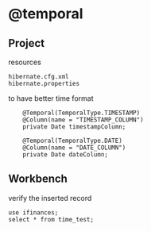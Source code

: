 # @temporal

## Project

resources

```
hibernate.cfg.xml
hibernate.properties
```

to have better time format

```
    @Temporal(TemporalType.TIMESTAMP)
    @Column(name = "TIMESTAMP_COLUMN")
    private Date timestampColumn;

    @Temporal(TemporalType.DATE)
    @Column(name = "DATE_COLUMN")
    private Date dateColumn;
```

## Workbench

verify the inserted record

```
use ifinances;
select * from time_test;
```
